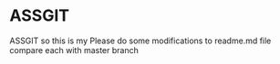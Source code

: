 # ASSGIT
ASSGIT
so this is my 
Please do some modifications to readme.md file compare each with master branch
